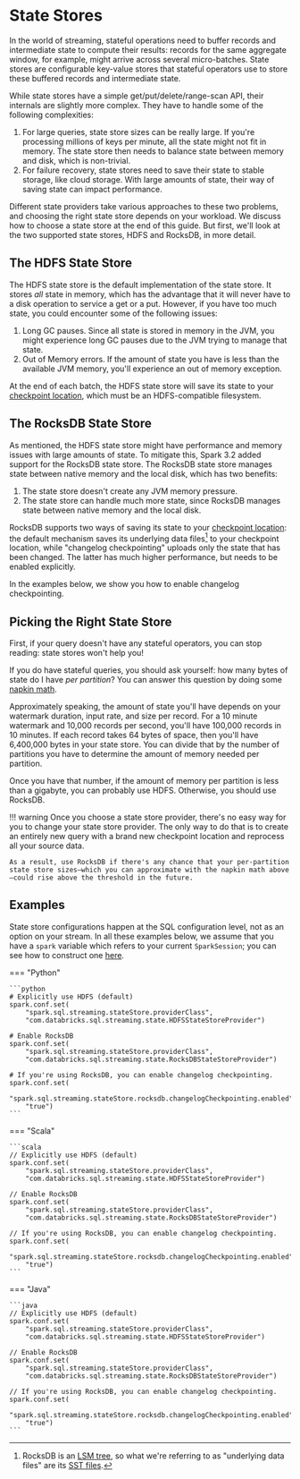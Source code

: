 # State Stores

In the world of streaming, stateful operations need to buffer records and intermediate state to compute their results: records for the same aggregate window, for example, might arrive across several micro-batches. State stores are configurable key-value stores that stateful operators use to store these buffered records and intermediate state.

While state stores have a simple get/put/delete/range-scan API, their internals are slightly more complex. They have to handle some of the following complexities:

1. For large queries, state store sizes can be really large. If you're processing millions of keys per minute, all the state might not fit in memory. The state store then needs to balance state between memory and disk, which is non-trivial.
2. For failure recovery, state stores need to save their state to stable storage, like cloud storage. With large amounts of state, their way of saving state can impact performance.

Different state providers take various approaches to these two problems, and choosing the right state store depends on your workload. We discuss how to choose a state store at the end of this guide. But first, we'll look at the two supported state stores, HDFS and RocksDB, in more detail.

## The HDFS State Store

The HDFS state store is the default implementation of the state store. It stores _all_ state in memory, which has the advantage that it will never have to a disk operation to service a get or a put. However, if you have too much state, you could encounter some of the following issues:

1. Long GC pauses. Since all state is stored in memory in the JVM, you might experience long GC pauses due to the JVM trying to manage that state.
2. Out of Memory errors. If the amount of state you have is less than the available JVM memory, you'll experience an out of memory exception.

At the end of each batch, the HDFS state store will save its state to your [checkpoint location](), which must be an HDFS-compatible filesystem.

## The RocksDB State Store

As mentioned, the HDFS state store might have performance and memory issues with large amounts of state. To mitigate this, Spark 3.2 added support for the RocksDB state store. The RocksDB state store manages state between native memory and the local disk, which has two benefits:

1. The state store doesn't create any JVM memory pressure.
2. The state store can handle much more state, since RocksDB manages state between native memory and the local disk.

RocksDB supports two ways of saving its state to your [checkpoint location](): the default mechanism saves its underlying data files[^1] to your checkpoint location, while "changelog checkpointing" uploads only the state that has been changed. The latter has much higher performance, but needs to be enabled explicitly.

In the examples below, we show you how to enable changelog checkpointing.

[^1]:
    RocksDB is an [LSM tree](https://en.wikipedia.org/wiki/Log-structured_merge-tree), so what we're referring to as "underlying data files" are its [SST files](https://github.com/facebook/rocksdb/wiki/A-Tutorial-of-RocksDB-SST-formats).

## Picking the Right State Store

First, if your query doesn't have any stateful operators, you can stop reading: state stores won't help you!

If you do have stateful queries, you should ask yourself: how many bytes of state do I have _per partition_? You can answer this question by doing some [napkin math](https://en.wiktionary.org/wiki/napkin_math).

Approximately speaking, the amount of state you'll have depends on your watermark duration, input rate, and size per record. For a 10 minute watermark and 10,000 records per second, you'll have 100,000 records in 10 minutes. If each record takes 64 bytes of space, then you'll have 6,400,000 bytes in your state store. You can divide that by the number of partitions you have to determine the amount of memory needed per partition.

Once you have that number, if the amount of memory per partition is less than a gigabyte, you can probably use HDFS. Otherwise, you should use RocksDB.

!!! warning
    Once you choose a state store provider, there's no easy way for you to change your state store provider. The only way to do that is to create an entirely new query with a brand new checkpoint location and reprocess all your source data.
    
    As a result, use RocksDB if there's any chance that your per-partition state store sizes—which you can approximate with the napkin math above—could rise above the threshold in the future.


## Examples

<!-- TODO(neil): Can you figure out why this is? -->
State store configurations happen at the SQL configuration level, not as an option on your stream. In all these examples below, we assume that you have a `spark` variable which refers to your current `SparkSession`; you can see how to construct one [here]().

=== "Python"

    ```python
    # Explicitly use HDFS (default)
    spark.conf.set(
        "spark.sql.streaming.stateStore.providerClass",
        "com.databricks.sql.streaming.state.HDFSStateStoreProvider")

    # Enable RocksDB
    spark.conf.set(
        "spark.sql.streaming.stateStore.providerClass",
        "com.databricks.sql.streaming.state.RocksDBStateStoreProvider")

    # If you're using RocksDB, you can enable changelog checkpointing.
    spark.conf.set(
        "spark.sql.streaming.stateStore.rocksdb.changelogCheckpointing.enabled", 
        "true")
    ```

=== "Scala"

    ```scala
    // Explicitly use HDFS (default)
    spark.conf.set(
        "spark.sql.streaming.stateStore.providerClass",
        "com.databricks.sql.streaming.state.HDFSStateStoreProvider")

    // Enable RocksDB
    spark.conf.set(
        "spark.sql.streaming.stateStore.providerClass",
        "com.databricks.sql.streaming.state.RocksDBStateStoreProvider")

    // If you're using RocksDB, you can enable changelog checkpointing.
    spark.conf.set(
        "spark.sql.streaming.stateStore.rocksdb.changelogCheckpointing.enabled", 
        "true")
    ```

=== "Java"

    ```java
    // Explicitly use HDFS (default)
    spark.conf.set(
        "spark.sql.streaming.stateStore.providerClass",
        "com.databricks.sql.streaming.state.HDFSStateStoreProvider")

    // Enable RocksDB
    spark.conf.set(
        "spark.sql.streaming.stateStore.providerClass",
        "com.databricks.sql.streaming.state.RocksDBStateStoreProvider")
    
    // If you're using RocksDB, you can enable changelog checkpointing.
    spark.conf.set(
        "spark.sql.streaming.stateStore.rocksdb.changelogCheckpointing.enabled", 
        "true")
    ```




